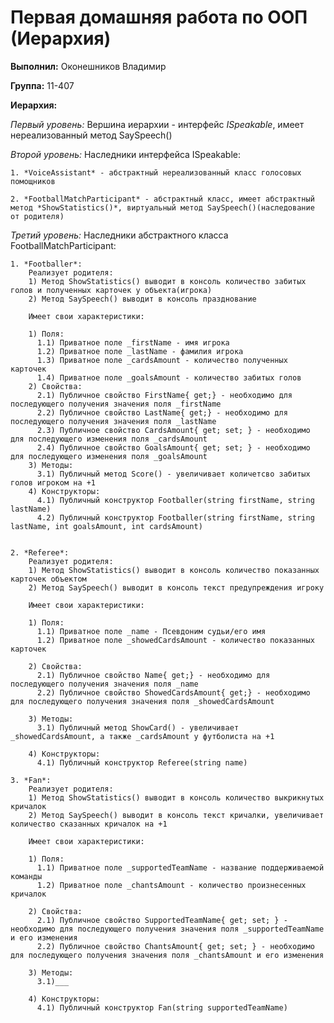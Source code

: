 # Первая домашняя работа по ООП (Иерархия)

**Выполнил:** Оконешников Владимир

**Группа:** 11-407

**Иерархия:**

*Первый уровень:* 
Вершина иерархии - интерфейс *ISpeakable*, имеет нереализованный метод SaySpeech()

*Второй уровень:* 
Наследники интерфейса ISpeakable:

	1. *VoiceAssistant* - абстрактный нереализованный класс голосовых помощников

	2. *FootballMatchParticipant* - абстрактный класс, имеет абстрактный метод *ShowStatistics()*, виртуальный метод SaySpeech()(наследование от родителя)

*Третий уровень:*
Наследники абстрактного класса FootballMatchParticipant:

	1. *Footballer*:
		Реализует родителя:
		1) Метод ShowStatistics() выводит в консоль количество забитых голов и полученных карточек у объекта(игрока)
		2) Метод SaySpeech() выводит в консоль празднование

		Имеет свои характеристики:
			
		1) Поля:
		  1.1) Приватное поле _firstName - имя игрока
		  1.2) Приватное поле _lastName - фамилия игрока
		  1.3) Приватное поле _cardsAmount - количество полученных карточек
  		  1.4) Приватное поле _goalsAmount - количество забитых голов
		2) Свойства:
		  2.1) Публичное свойство FirstName{ get;} - необходимо для последующего получения значения поля _firstName
		  2.2) Публичное свойство LastName{ get;} - необходимо для последующего получения значения поля _lastName
		  2.3) Публичное свойство CardsAmount{ get; set; } - необходимо для последующего изменения поля _cardsAmount
  		  2.4) Публичное свойство GoalsAmount{ get; set; } - необходимо для последующего изменения поля _goalsAmount
		3) Методы:
		  3.1) Публичный метод Score() - увеличивает количетсво забитых голов игроком на +1
		4) Конструкторы:
		  4.1) Публичный конструктор Footballer(string firstName, string lastName)
		  4.2) Публичный конструктор Footballer(string firstName, string lastName, int goalsAmount, int cardsAmount)

		  
	2. *Referee*:
		Реализует родителя:
		1) Метод ShowStatistics() выводит в консоль количество показанных карточек объектом
		2) Метод SaySpeech() выводит в консоль текст предупреждения игроку

		Имеет свои характеристики:
			
		1) Поля:
		  1.1) Приватное поле _name - Псевдоним судьи/его имя
		  1.2) Приватное поле _showedCardsAmount - количество показанных карточек

		2) Свойства:
		  2.1) Публичное свойство Name{ get;} - необходимо для последующего получения значения поля _name
		  2.2) Публичное свойство ShowedCardsAmount{ get;} - необходимо для последующего получения значения поля _showedCardsAmount

		3) Методы:
		  3.1) Публичный метод ShowCard() - увеличивает _showedCardsAmount, а также _cardsAmount у футболиста на +1

		4) Конструкторы:
		  4.1) Публичный конструктор Referee(string name)

	3. *Fan*:
		Реализует родителя:
		1) Метод ShowStatistics() выводит в консоль количество выкрикнутых кричалок
		2) Метод SaySpeech() выводит в консоль текст кричалки, увеличивает количество сказанных кричалок на +1

		Имеет свои характеристики:
			
		1) Поля:
		  1.1) Приватное поле _supportedTeamName - название поддерживаемой команды
		  1.2) Приватное поле _chantsAmount - количество произнесенных кричалок

		2) Свойства:
		  2.1) Публичное свойство SupportedTeamName{ get; set; } - необходимо для последующего получения значения поля _supportedTeamName и его изменения
		  2.2) Публичное свойство ChantsAmount{ get; set; } - необходимо для последующего получения значения поля _chantsAmount и его изменения

		3) Методы:
		  3.1)___

		4) Конструкторы:
		  4.1) Публичный конструктор Fan(string supportedTeamName)


